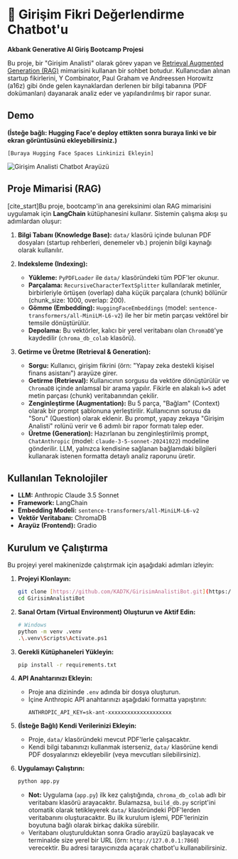 # 🚀 Girişim Fikri Değerlendirme Chatbot'u

**Akbank Generative AI Giriş Bootcamp Projesi**

Bu proje, bir "Girişim Analisti" olarak görev yapan ve [Retrieval Augmented Generation (RAG)](https://blogs.nvidia.com/blog/what-is-retrieval-augmented-generation/) mimarisini kullanan bir sohbet botudur. Kullanıcıdan alınan startup fikirlerini, Y Combinator, Paul Graham ve Andreessen Horowitz (a16z) gibi önde gelen kaynaklardan derlenen bir bilgi tabanına (PDF dokümanları) dayanarak analiz eder ve yapılandırılmış bir rapor sunar.

## Demo

**(İsteğe bağlı: Hugging Face'e deploy ettikten sonra buraya linki ve bir ekran görüntüsünü ekleyebilirsiniz.)**

`[Buraya Hugging Face Spaces Linkinizi Ekleyin]`

![Girişim Analisti Chatbot Arayüzü](https(link-eklenecek)/gorsel.png)

## Proje Mimarisi (RAG)

[cite_start]Bu proje, bootcamp'in ana gereksinimi olan RAG mimarisini  uygulamak için **LangChain** kütüphanesini kullanır. Sistemin çalışma akışı şu adımlardan oluşur:

1.  **Bilgi Tabanı (Knowledge Base):** `data/` klasörü içinde bulunan PDF dosyaları (startup rehberleri, denemeler vb.) projenin bilgi kaynağı olarak kullanılır.

2.  **Indeksleme (Indexing):**
    * **Yükleme:** `PyPDFLoader` ile `data/` klasöründeki tüm PDF'ler okunur.
    * **Parçalama:** `RecursiveCharacterTextSplitter` kullanılarak metinler, birbirleriyle örtüşen (overlap) daha küçük parçalara (chunk) bölünür (chunk_size: 1000, overlap: 200).
    * **Gömme (Embedding):** `HuggingFaceEmbeddings` (model: `sentence-transformers/all-MiniLM-L6-v2`) ile her bir metin parçası vektörel bir temsile dönüştürülür.
    * **Depolama:** Bu vektörler, kalıcı bir yerel veritabanı olan `ChromaDB`'ye kaydedilir (`chroma_db_colab` klasörü).

3.  **Getirme ve Üretme (Retrieval & Generation):**
    * **Sorgu:** Kullanıcı, girişim fikrini (örn: "Yapay zeka destekli kişisel finans asistanı") arayüze girer.
    * **Getirme (Retrieval):** Kullanıcının sorgusu da vektöre dönüştürülür ve `ChromaDB` içinde anlamsal bir arama yapılır. Fikirle en alakalı `k=5` adet metin parçası (chunk) veritabanından çekilir.
    * **Zenginleştirme (Augmentation):** Bu 5 parça, "Bağlam" (Context) olarak bir prompt şablonuna yerleştirilir. Kullanıcının sorusu da "Soru" (Question) olarak eklenir. Bu prompt, yapay zekaya "Girişim Analisti" rolünü verir ve 6 adımlı bir rapor formatı talep eder.
    * **Üretme (Generation):** Hazırlanan bu zenginleştirilmiş prompt, `ChatAnthropic` (model: `claude-3-5-sonnet-20241022`) modeline gönderilir. LLM, yalnızca kendisine sağlanan bağlamdaki bilgileri kullanarak istenen formatta detaylı analiz raporunu üretir.

## Kullanılan Teknolojiler

* **LLM:** Anthropic Claude 3.5 Sonnet
* **Framework:** LangChain
* **Embedding Modeli:** `sentence-transformers/all-MiniLM-L6-v2`
* **Vektör Veritabanı:** ChromaDB
* **Arayüz (Frontend):** Gradio

## Kurulum ve Çalıştırma

Bu projeyi yerel makinenizde çalıştırmak için aşağıdaki adımları izleyin:

1.  **Projeyi Klonlayın:**
    ```bash
    git clone [https://github.com/KAD7K/GirisimAnalistiBot.git](https://github.com/KAD7K/GirisimAnalistiBot.git)
    cd GirisimAnalistiBot
    ```

2.  **Sanal Ortam (Virtual Environment) Oluşturun ve Aktif Edin:**
    ```bash
    # Windows
    python -m venv .venv
    .\.venv\Scripts\Activate.ps1
    ```

3.  **Gerekli Kütüphaneleri Yükleyin:**
    ```bash
    pip install -r requirements.txt
    ```

4.  **API Anahtarınızı Ekleyin:**
    * Proje ana dizininde `.env` adında bir dosya oluşturun.
    * İçine Anthropic API anahtarınızı aşağıdaki formatta yapıştırın:
        ```
        ANTHROPIC_API_KEY=sk-ant-xxxxxxxxxxxxxxxxxxxx
        ```

5.  **(İsteğe Bağlı) Kendi Verilerinizi Ekleyin:**
    * Proje, `data/` klasöründeki mevcut PDF'lerle çalışacaktır.
    * Kendi bilgi tabanınızı kullanmak isterseniz, `data/` klasörüne kendi PDF dosyalarınızı ekleyebilir (veya mevcutları silebilirsiniz).

6.  **Uygulamayı Çalıştırın:**
    ```bash
    python app.py
    ```

    * **Not:** Uygulama (`app.py`) ilk kez çalıştığında, `chroma_db_colab` adlı bir veritabanı klasörü arayacaktır. Bulamazsa, `build_db.py` script'ini otomatik olarak tetikleyerek `data/` klasöründeki PDF'lerden veritabanını oluşturacaktır. Bu ilk kurulum işlemi, PDF'lerinizin boyutuna bağlı olarak birkaç dakika sürebilir.
    * Veritabanı oluşturulduktan sonra Gradio arayüzü başlayacak ve terminalde size yerel bir URL (örn: `http://127.0.0.1:7860`) verecektir. Bu adresi tarayıcınızda açarak chatbot'u kullanabilirsiniz.
